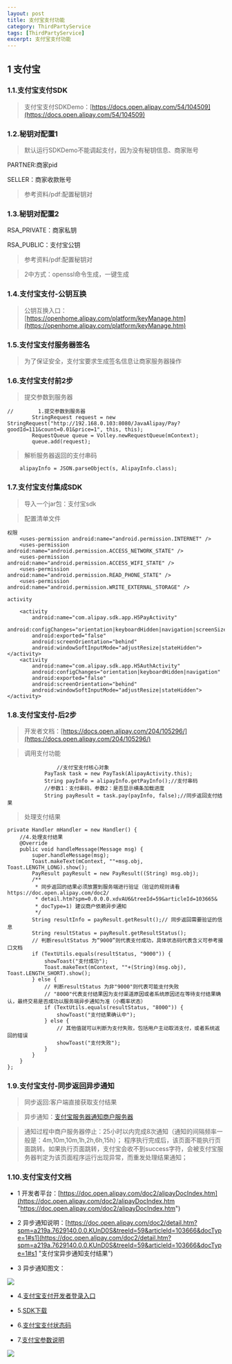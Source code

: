 ```yaml
---
layout: post
title: 支付宝支付功能
category: ThirdPartyService
tags: [ThirdPartyService]
excerpt: 支付宝支付功能
---
```


## 1 支付宝 ##

### 1.1.支付宝支付SDK ###

> 支付宝支付SDKDemo：[https://docs.open.alipay.com/54/104509](https://docs.open.alipay.com/54/104509)


### 1.2.秘钥对配置1 ###

> 默认运行SDKDemo不能调起支付，因为没有秘钥信息、商家账号

PARTNER:商家pid

SELLER：商家收款账号

> 参考资料/pdf:配置秘钥对


### 1.3.秘钥对配置2 ###

RSA_PRIVATE：商家私钥

RSA_PUBLIC：支付宝公钥


> 参考资料/pdf:配置秘钥对

> 2中方式：openssl命令生成，一键生成


### 1.4.支付宝支付-公钥互换 ###

> 公钥互换入口：[https://openhome.alipay.com/platform/keyManage.htm](https://openhome.alipay.com/platform/keyManage.htm)


### 1.5.支付宝支付服务器签名 ###

> 为了保证安全，支付宝要求生成签名信息让商家服务器操作


### 1.6.支付宝支付前2步 ###

> 提交参数到服务器

    //        1.提交参数到服务器
	        StringRequest request = new StringRequest("http://192.168.0.103:8080/JavaAlipay/Pay?goodId=111&count=0.01&price=1", this, this);
	        RequestQueue queue = Volley.newRequestQueue(mContext);
	        queue.add(request);

> 解析服务器返回的支付串码

        alipayInfo = JSON.parseObject(s, AlipayInfo.class);


### 1.7.支付宝支付集成SDK ###


> 导入一个jar包：支付宝sdk

> 配置清单文件

	权限
		<uses-permission android:name="android.permission.INTERNET" />
	    <uses-permission android:name="android.permission.ACCESS_NETWORK_STATE" />
	    <uses-permission android:name="android.permission.ACCESS_WIFI_STATE" />
	    <uses-permission android:name="android.permission.READ_PHONE_STATE" />
	    <uses-permission android:name="android.permission.WRITE_EXTERNAL_STORAGE" />	

	activity

        <activity
            android:name="com.alipay.sdk.app.H5PayActivity"
            android:configChanges="orientation|keyboardHidden|navigation|screenSize"
            android:exported="false"
            android:screenOrientation="behind"
            android:windowSoftInputMode="adjustResize|stateHidden"></activity>
        <activity
            android:name="com.alipay.sdk.app.H5AuthActivity"
            android:configChanges="orientation|keyboardHidden|navigation"
            android:exported="false"
            android:screenOrientation="behind"
            android:windowSoftInputMode="adjustResize|stateHidden"></activity>


### 1.8.支付宝支付-后2步 ###

> 开发者文档：[https://docs.open.alipay.com/204/105296/](https://docs.open.alipay.com/204/105296/)

> 调用支付功能

                    //支付宝支付核心对象
                PayTask task = new PayTask(AlipayActivity.this);
                String payInfo = alipayInfo.getPayInfo();//支付串码
                //参数1：支付串码，参数2：是否显示横条加载进度
                String payResult = task.pay(payInfo, false);//同步返回支付结果

> 处理支付结果

    
    private Handler mHandler = new Handler() {
        //4.处理支付结果
        @Override
        public void handleMessage(Message msg) {
            super.handleMessage(msg);
            Toast.makeText(mContext, ""+msg.obj, Toast.LENGTH_LONG).show();
            PayResult payResult = new PayResult((String) msg.obj);
            /**
             * 同步返回的结果必须放置到服务端进行验证（验证的规则请看https://doc.open.alipay.com/doc2/
             * detail.htm?spm=0.0.0.0.xdvAU6&treeId=59&articleId=103665&
             * docType=1) 建议商户依赖异步通知
             */
            String resultInfo = payResult.getResult();// 同步返回需要验证的信息
            String resultStatus = payResult.getResultStatus();
            // 判断resultStatus 为“9000”则代表支付成功，具体状态码代表含义可参考接口文档
            if (TextUtils.equals(resultStatus, "9000")) {
                showToast("支付成功");
                Toast.makeText(mContext, ""+(String)(msg.obj), Toast.LENGTH_SHORT).show();
            } else {
                // 判断resultStatus 为非"9000"则代表可能支付失败
                // "8000"代表支付结果因为支付渠道原因或者系统原因还在等待支付结果确认，最终交易是否成功以服务端异步通知为准（小概率状态）
                if (TextUtils.equals(resultStatus, "8000")) {
                    showToast("支付结果确认中");
                } else {
                    // 其他值就可以判断为支付失败，包括用户主动取消支付，或者系统返回的错误
                    showToast("支付失败");
                }
            }
        }
    };

### 1.9.支付宝支付-同步返回异步通知 ###

> 同步返回:客户端直接获取支付结果

> 异步通知：[支付宝服务器通知商户服务器](https://doc.open.alipay.com/doc2/detail.htm?spm=a219a.7629140.0.0.KUnD0S&treeId=59&articleId=103666&docType=1#s1)

> 通知过程中商户服务器停止：25小时以内完成8次通知（通知的间隔频率一般是：4m,10m,10m,1h,2h,6h,15h）；
程序执行完成后，该页面不能执行页面跳转。如果执行页面跳转，支付宝会收不到success字符，会被支付宝服务器判定为该页面程序运行出现异常，而重发处理结果通知；

### 1.10.支付宝支付文档 ###

* 1 开发者平台：[https://doc.open.alipay.com/doc2/alipayDocIndex.htm](https://doc.open.alipay.com/doc2/alipayDocIndex.htm "https://doc.open.alipay.com/doc2/alipayDocIndex.htm")

* 2 异步通知说明：[https://doc.open.alipay.com/doc2/detail.htm?spm=a219a.7629140.0.0.KUnD0S&treeId=59&articleId=103666&docType=1#s1](https://doc.open.alipay.com/doc2/detail.htm?spm=a219a.7629140.0.0.KUnD0S&treeId=59&articleId=103666&docType=1#s1 "支付宝异步通知支付结果")

* 3 异步通知图文：

![](https://github.com/nangongyibin/Android_ThirdPartyService/blob/master/picture/alipay_notify.png?raw=true)

* 4.[支付宝支付开发者登录入口](https://auth.alipay.com/login/ant_sso_index.htm?goto=https%3A%2F%2Fopenhome.alipay.com%2Fplatform%2FmanageApp.htm)

* 5.[SDK下载](https://doc.open.alipay.com/doc2/detail.htm?treeId=54&articleId=104509&docType=1)

* 6.[支付宝支付状态码](https://doc.open.alipay.com/docs/doc.htm?spm=a219a.7629140.0.0.S07WKC&treeId=193&articleId=105302&docType=1#s2)

* 7.[支付宝参数说明](https://doc.open.alipay.com/docs/doc.htm?spm=a219a.7629140.0.0.IANz0U&treeId=59&articleId=103663&docType=1)

![](https://github.com/nangongyibin/Android_ThirdPartyService/blob/master/picture/3.png?raw=true) 